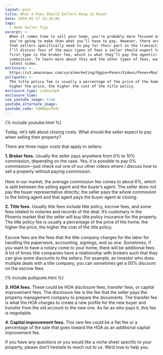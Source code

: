 ```yaml
---
layout: post
title: What 4 Fees Should Sellers Keep in Mind?
date: 2018-05-17 12:10:00
tags:
  - Home Seller Tips
excerpt: >-
  When it comes time to sell your home, you’re probably more focused on what
  you’re going to make than what you’ll have to pay. However, there are fees
  that sellers specifically need to pay for their part in the transaction. Today
  I’ll discuss four of the main types of fees a seller should expect to pay. The
  first type is the broker fee, which is what they’ll pay the agent(s) for their
  commission. To learn more about this and the other types of fees, watch my
  latest video.
enclosure: >-
  https://s3.amazonaws.com/vyralmarketing/Oggie+Penev/Videos/Penev+Realty+%257C+Fees.mp4
pullquote: >-
  The title policy fee is usually a percentage of the price of the home; the
  higher the price, the higher the cost of the title policy.
enclosure_type: video/mp4
enclosure_time:
use_youtube_image: true
youtube_alternate_image:
youtube_code: YQWNXpLPb4c
---
```


{% include youtube.html %}

Today, let’s talk about closing costs. What should the seller expect to pay when selling their property?

There are three major costs that apply to sellers:

**1. Broker fees.** Usually the seller pays anywhere from 0% to 10% commission, depending on the case. Yes, it is possible to pay 0% commission—just check out one of our other videos where I discuss how to sell a property without paying commission.<br><br>Here in our market, the average commission fee comes to about 6%, which is split between the selling agent and the buyer’s agent. The seller does not pay the buyer representative directly; the seller pays the whole commission to the listing agent and that agent pays the buyer agent at closing.

**2. Title fees.** Usually title fees include title policy, escrow fees, and some fees related to notaries and records of the deal. It’s customary in the Phoenix market that the seller will buy title policy insurance for the property. The title policy fee is usually a percentage of the price of the home; the higher the price, the higher the cost of the title policy.<br><br>Escrow fees are the fees that the title company charges for the labor for handling the paperwork, accounting, signings, and so one. Sometimes, if you want to have a notary come to your home, there will be additional fees. A lot of times title companies have a relationship with brokers such that they can give some discounts to the sellers. For example, an investor who does multiple deals with a title company, you can sometimes get a 50% discount on the escrow fees.

{% include pullquote.html %}

**3. HOA fees.** These could be HOA disclosure fees, transfer fees, or capital improvement fees. The disclosure fee is the fee that the seller pays the property management company to prepare the documents. The transfer fee is what the HOA charges to create a new profile for the new buyer and transfer from the old account to the new one. As far as who pays it, this fee is negotiable.

**4. Capital improvement fees.** This rare fee could be a flat fee or a percentage of the sale that goes toward the HOA as an additional capital improvement fee.

If you have any questions or you would like a niche sheet specific to your property, please don’t hesitate to reach out to us. We’d love to help you.
